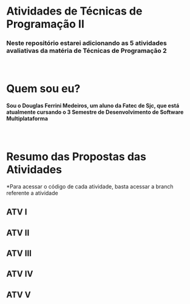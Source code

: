 # Atividades de Técnicas de Programação II
### Neste repositório estarei adicionando as 5 atividades avaliativas da matéria de Técnicas de Programação 2

<br>

# Quem sou eu?
#### Sou o Douglas Ferrini Medeiros, um aluno da Fatec de Sjc, que está atualmente cursando o 3 Semestre de Desenvolvimento de Software Multiplataforma

<br>

# Resumo das Propostas das Atividades
*Para acessar o código de cada atividade, basta acessar a branch referente a atividade

## ATV I

## ATV II

## ATV III

## ATV IV

## ATV V
